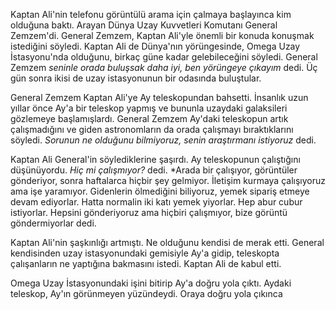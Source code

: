 Kaptan Ali'nin telefonu görüntülü arama için çalmaya başlayınca kim olduğuna baktı. Arayan Dünya
Uzay Kuvvetleri Komutanı General Zemzem'di. General Zemzem, Kaptan Ali'yle önemli bir konuda
konuşmak istediğini söyledi. Kaptan Ali de Dünya'nın yörüngesinde, Omega Uzay İstasyonu'nda
olduğunu, birkaç güne kadar gelebileceğini söyledi. General Zemzem *seninle orada buluşsak daha iyi,
ben yörüngeye çıkayım* dedi. Üç gün sonra ikisi de uzay istasyonunun bir odasında buluştular. 

General Zemzem Kaptan Ali'ye Ay teleskopundan bahsetti. İnsanlık uzun yıllar önce Ay'a bir teleskop
yapmış ve bununla uzaydaki galaksileri gözlemeye başlamışlardı. General Zemzem Ay'daki teleskopun
artık çalışmadığını ve giden astronomların da orada çalışmayı bıraktıklarını söyledi. *Sorunun ne
olduğunu bilmiyoruz, senin araştırmanı istiyoruz* dedi. 

Kaptan Ali General'in söylediklerine şaşırdı. Ay teleskopunun çalıştığını düşünüyordu. *Hiç mi
çalışmıyor?* dedi. *Arada bir çalışıyor, görüntüler gönderiyor, sonra haftalarca hiçbir şey
gelmiyor. İletişim kurmaya çalışıyoruz ama işe yaramıyor. Gidenlerin ölmediğini biliyoruz, yemek
sipariş etmeye devam ediyorlar. Hatta normalin iki katı yemek yiyorlar. Hep abur cubur istiyorlar.
Hepsini gönderiyoruz ama hiçbiri çalışmıyor, bize görüntü göndermiyorlar dedi. 

Kaptan Ali'nin şaşkınlığı artmıştı. Ne olduğunu kendisi de merak etti. General kendisinden uzay
istasyonundaki gemisiyle Ay'a gidip, teleskopta çalışanların ne yaptığına bakmasını istedi. Kaptan
Ali de kabul etti. 

Omega Uzay İstasyonundaki işini bitirip Ay'a doğru yola çıktı. Aydaki teleskop, Ay'ın görünmeyen
yüzündeydi. Oraya doğru yola çıkınca 
